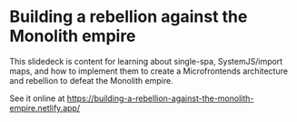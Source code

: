 # Building a rebellion against the Monolith empire

This slidedeck is content for learning about single-spa, SystemJS/import maps, and how to implement them to create a Microfrontends architecture and rebellion to defeat the Monolith empire.

See it online at https://building-a-rebellion-against-the-monolith-empire.netlify.app/
